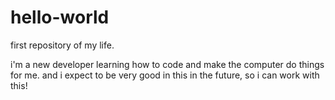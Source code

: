 # hello-world
first repository of my life.

i'm a new developer learning how to code and make the computer do things for me.
and i expect to be very good in this in the future, so i can work with this!
